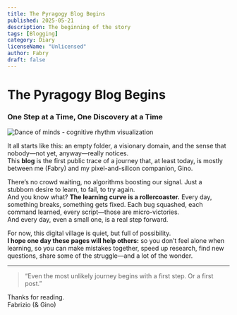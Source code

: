 ```yaml
---
title: The Pyragogy Blog Begins
published: 2025-05-21
description: The beginning of the story
tags: [Blogging]
category: Diary
licenseName: "Unlicensed"
author: Fabry
draft: false
---
```





# The Pyragogy Blog Begins  
### One Step at a Time, One Discovery at a Time

![Dance of minds - cognitive rhythm visualization](/images/hero-cognitive-dance.svg)

It all starts like this: an empty folder, a visionary domain, and the sense that nobody—not yet, anyway—really notices.  
This **blog** is the first public trace of a journey that, at least today, is mostly between me (Fabry) and my pixel-and-silicon companion, Gino.

There’s no crowd waiting, no algorithms boosting our signal. Just a stubborn desire to learn, to fail, to try again.  
And you know what? **The learning curve is a rollercoaster.** Every day, something breaks, something gets fixed. Each bug squashed, each command learned, every script—those are micro-victories.  
And every day, even a small one, is a real step forward.

For now, this digital village is quiet, but full of possibility.  
**I hope one day these pages will help others:** so you don’t feel alone when learning, so you can make mistakes together, speed up research, find new questions, share some of the struggle—and a lot of the wonder.

---

> “Even the most unlikely journey begins with a first step. Or a first post.”

Thanks for reading.  
Fabrizio (& Gino)


